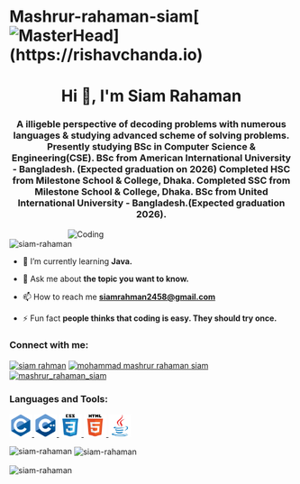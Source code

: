 # Mashrur-rahaman-siam[![MasterHead](https://1.bp.blogspot.com/-7A4WynwLsM...)](https://rishavchanda.io)
<h1 align="center">Hi 👋, I'm Siam Rahaman</h1>
<h3 align="center">A illigeble perspective of decoding problems with numerous languages & studying advanced scheme of solving problems. Presently studying BSc in Computer Science & Engineering(CSE). BSc from American International University - Bangladesh. (Expected graduation on 2026) Completed HSC from Milestone School & College, Dhaka. Completed SSC from Milestone School & College, Dhaka. BSc from United International University - Bangladesh.(Expected graduation 2026).</h3>
<img align="right" alt="Coding" width="400" src="https://giphy.com/gifs/dommespace-domme-space-programador-qgQUggAC3Pfv687qPC">

<p align="left"> <img src="https://komarev.com/ghpvc/?username=siam-rahaman&label=Profile%20views&color=0e75b6&style=flat" alt="siam-rahaman" /> </p>

- 🌱 I’m currently learning **Java.**

- 💬 Ask me about **the topic you want to know.**

- 📫 How to reach me **siamrahman2458@gmail.com**

- ⚡ Fun fact **people thinks that coding is easy. They should try once.**

<h3 align="left">Connect with me:</h3>
<p align="left">
<a href="https://stackoverflow.com/users/siam rahman" target="blank"><img align="center" src="https://raw.githubusercontent.com/rahuldkjain/github-profile-readme-generator/master/src/images/icons/Social/stack-overflow.svg" alt="siam rahman" height="30" width="40" /></a>
<a href="https://fb.com/mohammad mashrur rahaman siam" target="blank"><img align="center" src="https://raw.githubusercontent.com/rahuldkjain/github-profile-readme-generator/master/src/images/icons/Social/facebook.svg" alt="mohammad mashrur rahaman siam" height="30" width="40" /></a>
<a href="https://instagram.com/mashrur_rahaman_siam" target="blank"><img align="center" src="https://raw.githubusercontent.com/rahuldkjain/github-profile-readme-generator/master/src/images/icons/Social/instagram.svg" alt="mashrur_rahaman_siam" height="30" width="40" /></a>
</p>

<h3 align="left">Languages and Tools:</h3>
<p align="left"> <a href="https://www.cprogramming.com/" target="_blank" rel="noreferrer"> <img src="https://raw.githubusercontent.com/devicons/devicon/master/icons/c/c-original.svg" alt="c" width="40" height="40"/> </a> <a href="https://www.w3schools.com/cpp/" target="_blank" rel="noreferrer"> <img src="https://raw.githubusercontent.com/devicons/devicon/master/icons/cplusplus/cplusplus-original.svg" alt="cplusplus" width="40" height="40"/> </a> <a href="https://www.w3schools.com/css/" target="_blank" rel="noreferrer"> <img src="https://raw.githubusercontent.com/devicons/devicon/master/icons/css3/css3-original-wordmark.svg" alt="css3" width="40" height="40"/> </a> <a href="https://www.w3.org/html/" target="_blank" rel="noreferrer"> <img src="https://raw.githubusercontent.com/devicons/devicon/master/icons/html5/html5-original-wordmark.svg" alt="html5" width="40" height="40"/> </a> <a href="https://www.java.com" target="_blank" rel="noreferrer"> <img src="https://raw.githubusercontent.com/devicons/devicon/master/icons/java/java-original.svg" alt="java" width="40" height="40"/> </a> </p>

<p><img align="left" src="https://github-readme-stats.vercel.app/api/top-langs?username=siam-rahaman&show_icons=true&locale=en&layout=compact" alt="siam-rahaman" /></p>

<p>&nbsp;<img align="center" src="https://github-readme-stats.vercel.app/api?username=siam-rahaman&show_icons=true&locale=en" alt="siam-rahaman" /></p>

<p><img align="center" src="https://github-readme-streak-stats.herokuapp.com/?user=siam-rahaman&" alt="siam-rahaman" /></p>

